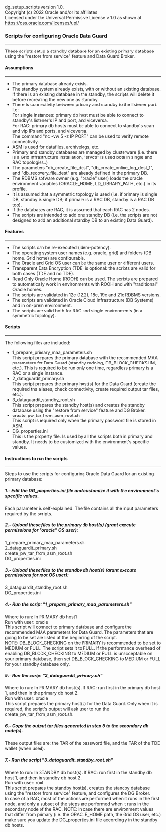 dg_setup_scripts version 1.0.   
Copyright (c) 2022 Oracle and/or its affiliates  
Licensed under the Universal Permissive License v 1.0 as shown at https://oss.oracle.com/licenses/upl/  
  

### Scripts for configuring Oracle Data Guard
-------------------------------------------------------------------------------------------
These scripts setup a standby database for an existing primary database using the "restore from service" feature and Data Guard Broker.

#### Assumptions
-------------------------------------------------------------------------------------------
- The primary database already exists.
- The standby system already exists, with or without an existing database. If there is an existing database in the standby, the scripts will delete it before recreating the new one as standby.
- There is connectivity between primary and standby to the listener port. I.e:  
For single instances: primary db host must be able to connect to standby's listener's IP and port, and viceversa.  
For RAC: primary db hosts must be able to connect to standby's scan and vip IPs and ports, and viceversa.  
The command "nc -vw 5 -z IP PORT" can be used to verify remote connectivity.
- ASM is used for datafiles, archivelogs, etc.
- Primary and standby databases are managed by clusterware (i.e. there is a Grid Infrastructure installation, "srvctl" is used both in single and RAC topologies..)
- The parameters "db_create_file_dest", "db_create_online_log_dest_1", and "db_recovery_file_dest" are already defined in the primary DB.
- The RDBMS sofware owner (e.g. "oracle" user) loads the oracle environment variables (ORACLE_HOME, LD_LIBRARY_PATH, etc.) in its profile.
- It is assumed that a symmetric topology is used (i.e. if primary is single DB, standby is single DB; if primary is a RAC DB, standby is a RAC DB too).
- If the databases are RAC, it is assumed that each RAC has 2 nodes.
- The scripts are intended to add one standby DB (i.e. the scripts are not designed to add an additional standby DB to an existing Data Guard).

#### Features
-------------------------------------------------------------------------------------------
- The scripts can be re-executed (idem-potency).
- The operating system user names (e.g. oracle, grid) and folders (DB home, Grid home) are configurable.
- The Oracle and Grid OS user can be the same user or different users.
- Transparent Data Encryption (TDE) is optional: the scripts are valid for both cases (TDE and no TDE).
- Read Only Oracle Home (ROOH) can be used. The scripts are prepared to automatically work in environments with ROOH and with "traditional" Oracle homes.
- The scripts are validated in 12c (12.2), 18c, 19c and 21c RDBMS versions.
- The scripts are validated in Oracle Cloud Infrastructure (DB Systems) and in on-prem environment.
- The scripts are valid both for RAC and single environments (in a symmetric topology).

#### Scripts
-------------------------------------------------------------------------------------------
The following files are included:
- 1_prepare_primary_maa_parameters.sh  
This script prepares the primary database with the recommended MAA parameters for Data Guard (standby redolog, DB_BLOCK_CHECKSUM, etc.).
This is required to be run only one time, regardless primary is a RAC or a single instance.
- 2_dataguardit_primary.sh  
This script prepares the primary host(s) for the Data Guard (create the required tns aliases, check connectivity, create required output tar files, etc.).
- 3_dataguardit_standby_root.sh  
This script prepares the standby host(s) and creates the standby database using the "restore from service" feature and DG Broker.
- create_pw_tar_from_asm_root.sh  
This script is required only when the primary password file is stored in ASM.
- DG_properties.ini  
This is the property file. Is used by all the scripts both in primary and standby. It needs to be customized with the environment's specific values.

#### Instructions to run the scripts
-------------------------------------------------------------------------------------------
Steps to use the scripts for configuring Oracle Data Guard for an existing primary database:

##### 1.- Edit the DG_properties.ini file and customize it with the environment's specific values.
Each parameter is self-explained. The file contains all the input parameters required by the scripts.

##### 2.- Upload these files to the primary db host(s) (grant execute permissions for "oracle" OS user):
1_prepare_primary_maa_parameters.sh  
2_dataguardit_primary.sh  
create_pw_tar_from_asm_root.sh  
DG_properties.ini
 
##### 3.- Upload these files to the standby db host(s) (grant execute permissions for root OS user):  
3_dataguardit_standby_root.sh  
DG_properties.ini

##### 4.- Run the script "1_prepare_primary_maa_parameters.sh"
Where to run:     In PRIMARY db host1  
Run with user:    oracle  
This script will connect to primary database and configure the recommended MAA parameters for Data Guard. The parameters that are going to be set are listed at the beginning of the script.  
NOTE: DB_BLOCK_CHECKING on the PRIMARY is recommended to be set to MEDIUM or FULL. The script sets it to FULL. If the performance overhead of enabling DB_BLOCK_CHECKING to MEDIUM or FULL is unacceptable on your primary database, then set DB_BLOCK_CHECKING to MEDIUM or FULL for your standby database only.

##### 5.- Run the script "2_dataguardit_primary.sh"
Where to run:     In PRIMARY db host(s).  If RAC: run first in the primary db host 1, and then in the primary db host 2.  
Run with user:    oracle  
This script prepares the primary host(s) for the Data Guard. Only when it is required, the script's output will ask user to run the create_pw_tar_from_asm_root.sh.

##### 6.- Copy the output tar files generated in step 5 to the secondary db node(s).
These output files are: the TAR of the password file, and the TAR of the TDE wallet (when used).  

##### 7.- Run the script "3_dataguardit_standby_root.sh"
Where to run:     In STANDBY db host(s).  If RAC: run first in the standby db host 1, and then in standby db host 2.  
Run with user:    root  
This script prepares the standby host(s), creates the standby database using the "restore from service" feature, and configures the DG Broker.  
In case of a RAC, most of the actions are performed when it runs in the first node, and only a subset of the steps are performed when it runs in the secondary node of the RAC.
NOTE: in case there are environment values that differ from primary (i.e. the ORACLE_HOME path, the Grid OS user, etc.) make sure you update the DG_properties.ini file accordingly in the standby db hosts.
